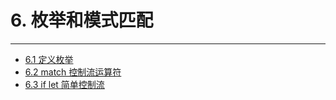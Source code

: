 # 6. 枚举和模式匹配
---

- [6.1 定义枚举](./6.1-定义枚举.md)
- [6.2 match 控制流运算符](./6.2-match控制流运算符.md)
- [6.3 if let 简单控制流](./6.3-if%20let%20简单控制流.md)
